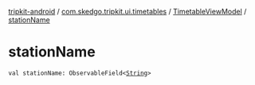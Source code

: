 [tripkit-android](../../index.md) / [com.skedgo.tripkit.ui.timetables](../index.md) / [TimetableViewModel](index.md) / [stationName](./station-name.md)

# stationName

`val stationName: ObservableField<`[`String`](https://kotlinlang.org/api/latest/jvm/stdlib/kotlin/-string/index.html)`>`